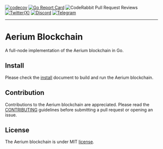 [![codecov](https://codecov.io/gh/aerium-network/aerium/graph/badge.svg?token=O9DBEAAQ46)](https://codecov.io/gh/aerium-network/aerium)
[![Go Report Card](https://goreportcard.com/badge/github.com/aerium-network/aerium)](https://goreportcard.com/report/github.com/aerium-network/aerium)
![CodeRabbit Pull Request Reviews](https://img.shields.io/coderabbit/prs/github/aerium-network/aerium?utm_source=oss&utm_medium=github&utm_campaign=aerium-network%2Faerium&labelColor=171717&color=FF570A&link=https%3A%2F%2Fcoderabbit.ai&label=CodeRabbit+Reviews)
[![Twitter(X)](https://badgen.net/badge/icon/twitter?icon=twitter&label)](https://x.com/AeriumNetwork)
[![Discord](https://badgen.net/badge/icon/discord?icon=discord&label)](https://discord.gg/Hp6UkThyUh)
[![Telegram](https://badgen.net/badge/icon/telegram?icon=telegram&label)](https://t.me/AeriumNetwork)

------

# Aerium Blockchain

A full-node implementation of the Aerium blockchain in Go.

## Install

Please check the [install](./docs/install.md) document to build and run the Aerium blockchain.

## Contribution

Contributions to the Aerium blockchain are appreciated.
Please read the [CONTRIBUTING](./CONTRIBUTING.md) guidelines before submitting a pull request or opening an issue.

## License

The Aerium blockchain is under MIT [license](./LICENSE).

